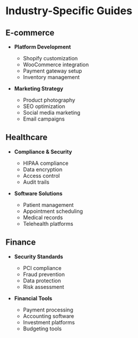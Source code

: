 # Industry-Specific Guides

## E-commerce
- **Platform Development**
  - Shopify customization
  - WooCommerce integration
  - Payment gateway setup
  - Inventory management

- **Marketing Strategy**
  - Product photography
  - SEO optimization
  - Social media marketing
  - Email campaigns

## Healthcare
- **Compliance & Security**
  - HIPAA compliance
  - Data encryption
  - Access control
  - Audit trails

- **Software Solutions**
  - Patient management
  - Appointment scheduling
  - Medical records
  - Telehealth platforms

## Finance
- **Security Standards**
  - PCI compliance
  - Fraud prevention
  - Data protection
  - Risk assessment

- **Financial Tools**
  - Payment processing
  - Accounting software
  - Investment platforms
  - Budgeting tools
